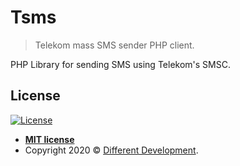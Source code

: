 # Tsms
> Telekom mass SMS sender PHP client.

PHP Library for sending SMS using Telekom's SMSC.

## License

[![License](http://img.shields.io/:license-mit-blue.svg?style=flat-square)](http://badges.mit-license.org)

- **[MIT license](http://opensource.org/licenses/mit-license.php)**
- Copyright 2020 © <a href="https://different.hu/" target="_blank">Different Development</a>.
